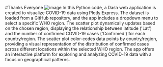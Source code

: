 #Thanks Everyone
![image](https://github.com/Rising-Stars-by-Sunshine/STATS201_Jiahe_ok/assets/154964920/aa479e4e-980a-4ddf-afd4-333ea5904208)
In this Python code, a Dash web application is created to visualize COVID-19 data using Plotly Express. The dataset is loaded from a GitHub repository, and the app includes a dropdown menu to select a specific WHO region. The scatter plot dynamically updates based on the chosen region, displaying the relationship between latitude ('Lat') and the number of confirmed COVID-19 cases ('Confirmed') for each country/region. The scatter plot color-codes data points by country/region, providing a visual representation of the distribution of confirmed cases across different locations within the selected WHO region. The app offers an interactive platform for exploring and analyzing COVID-19 data with a focus on geographical patterns.
